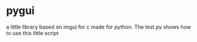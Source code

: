 # pygui
a little library based on imgui for c made for python. The test.py shows how to use this little script
